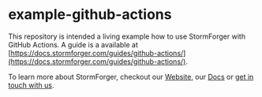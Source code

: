 # example-github-actions

This repository is intended a living example how to use StormForger with GitHub Actions. A guide is a available at [https://docs.stormforger.com/guides/github-actions/](https://docs.stormforger.com/guides/github-actions/).

To learn more about StormForger, checkout our [Website](https://stormforger.com), our [Docs](https://docs.stormforger.com) or [get in touch with us](https://stormforger.com/support/).
